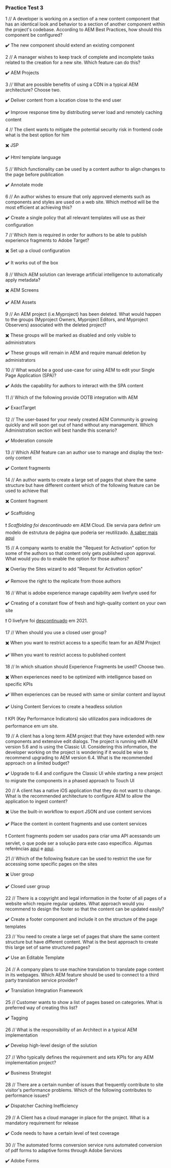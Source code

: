 ### Practice Test 3

1 // A developer is working on a section of a new content component that has an identical look and behavior to a section of another component within the project's codebase. According to AEM Best Practices, how should this component be configured?

:heavy_check_mark: The new component should extend an existing component

2 // A manager wishes to keep track of complete and incomplete tasks related to the creation for a new site. Which feature can do this?

:heavy_check_mark: AEM Projects

3 // What are possible benefits of using a CDN in a typical AEM architecture? Choose two.

:heavy_check_mark: Deliver content from a location close to the end user

:heavy_check_mark: Improve response time by distributing server load and remotely caching content

4 // The client wants to mitigate the potential security risk in frontend code what is the best option for him

:heavy_multiplication_x: JSP

:heavy_check_mark: Html template language

5 // Which functionality can be used by a content author to align changes to the page before publication

:heavy_check_mark: Annotate mode

6 // An author wishes to ensure that only approved elements such as components and styles are used on a web site. Which method will be the most efficient at achieving this?

:heavy_check_mark: Create a single policy that all relevant templates will use as their configuration

7 // Which item is required in order for authors to be able to publish experience fragments to Adobe Target?

:heavy_multiplication_x: Set up a cloud configuration

:heavy_check_mark: It works out of the box

8 // Which AEM solution can leverage artificial intelligence to automatically apply metadata?

:heavy_multiplication_x: AEM Screens

:heavy_check_mark: AEM Assets

9 // An AEM project (i.e.Myproject) has been deleted. What would happen to the groups (Myproject Owners, Myproject Editors, and Myproject Observers) associated with the deleted project?

:heavy_multiplication_x: These groups will be marked as disabled and only visible to administrators

:heavy_check_mark: These groups will remain in AEM and require manual deletion by administrators

10 // What would be a good use-case for using AEM to edit your Single Page Application (SPA)?

:heavy_check_mark: Adds the capability for authors to interact with the SPA content

11 // Which of the following provide OOTB integration with AEM

:heavy_check_mark: ExactTarget

12 // The user-based for your newly created AEM Community is growing quickly and will soon get out of hand without any management. Which Administration section will best handle this scenario?

:heavy_check_mark: Moderation console

13 // Which AEM feature can an author use to manage and display the text-only content

:heavy_check_mark: Content fragments

14 // An author wants to create a large set of pages that share the same structure but have different content which of the following feature can be used to achieve that

:heavy_multiplication_x: Content fragment

:heavy_check_mark: Scaffolding

❗ *Scaffolding foi descontinuado* em AEM Cloud. Ele servia para definir um modelo de estrutura de página que poderia ser reutilizado. [A saber mais aqui](https://experienceleague.adobe.com/docs/experience-manager-65/classic-ui/siteandpage/classic-feature-scaffolding.html?lang=en)

15 // A company wants to enable the "Request for Activation" option for some of the authors so that content only gets published upon approval. What would you do to enable the option for those authors?

:heavy_multiplication_x: Overlay the Sites wizard to add "Request for Activation option"

:heavy_check_mark: Remove the right to the replicate from those authors

16 // What is adobe experience manage capability aem livefyre used for

:heavy_check_mark: Creating of a constant flow of fresh and high-quality content on your own site

❗ O livefyre foi [descontinuado](https://experienceleague.adobe.com/docs/experience-manager-65/administering/integration/livefyre.html?lang=en) em 2021.

17 // When should you use a closed user group?

:heavy_multiplication_x: When you want to restrict access to a specific team for an AEM Project

:heavy_check_mark: When you want to restrict access to published content

18 // In which situation should Experience Fragments be used? Choose two.

:heavy_multiplication_x: When experiences need to be optimized with intelligence based on specific KPIs

:heavy_check_mark: When experiences can be reused with same or similar content and layout

:heavy_check_mark: Using Content Services to create a headless solution

❗ KPI (Key Performance Indicators) são utilizados para indicadores de performance em um site.

19 // A client has a long term AEM project that they have extended with new components and extensive edit dialogs. The project is running with AEM version 5.6 and is using the Classic UI. Considering this information, the developer working on the project is wondering if it would be wise to recommend upgrading to AEM version 6.4. What is the recommended approach on a limited budget?

:heavy_check_mark: Upgrade to 6.4 and configure the Classic UI while starting a new project to migrate the components in a phased approach to Touch UI

20 // A client has a native iOS application that they do not want to change. What is the recommended architecture to configure AEM to allow the application to ingest content?

:heavy_multiplication_x: Use the built-in workflow to export JSON and use content services

:heavy_check_mark: Place the content in content fragments and use content services

❗ Content fragments podem ser usados para criar uma API acessando um servlet, o que pode ser a solução para este caso específico. Algumas referências [aqui](https://engineering.icf.com/aem-content-fragments-as-an-api/) e [aqui](https://www.youtube.com/watch?v=l1rx3jX9hW8).

21 // Which of the following feature can be used to restrict the use for accessing some specific pages on the sites

:heavy_multiplication_x: User group

:heavy_check_mark: Closed user group

22 // There is a copyright and legal information in the footer of all pages of a website which require regular updates. What approach would you recommend to design the footer so that the content can be updated easily?

:heavy_check_mark: Create a footer component and include it on the structure of the page templates

23 // You need to create a large set of pages that share the same content structure but have different content. What is the best approach to create this large set of same structured pages?

:heavy_check_mark: Use an Editable Template

24 // A company plans to use machine translation to translate page content in its webpages. Which AEM feature should be used to connect to a third party translation service provider?

:heavy_check_mark: Translation Integration Framework

25 // Customer wants to show a list of pages based on categories. What is preferred way of creating this list?

:heavy_check_mark: Tagging

26 // What is the responsibility of an Architect in a typical AEM implementation

:heavy_check_mark: Develop high-level design of the solution

27 // Who typically defines the requirement and sets KPIs for any AEM implementation project?

:heavy_check_mark: Business Strategist

28 // There are a certain number of issues that frequently contribute to site visitor's performance problems. Which of the following contributes to performance issues?

:heavy_check_mark: Dispatcher Caching Inefficiency

29 // A Client has a cloud manager in place for the project. What is a mandatory requirement for release

:heavy_check_mark: Code needs to have a certain level of test coverage

30 // The automated forms conversion service runs automated conversion of pdf forms to adaptive forms through Adobe Services

:heavy_check_mark: Adobe Forms